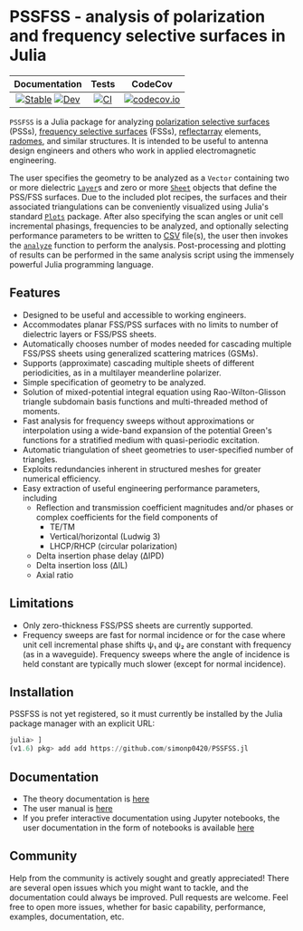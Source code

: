 # PSSFSS - analysis of polarization and frequency selective surfaces in Julia


| **Documentation**   |  **Tests**     | **CodeCov**  |
|:--------:|:---------------:|:-------:|
|[![Stable](https://img.shields.io/badge/docs-stable-blue.svg)](https://simonp0420.github.io/PSSFSS.jl/stable)  [![Dev](https://img.shields.io/badge/docs-dev-blue.svg)](https://simonp0420.github.io/PSSFSS.jl/dev)| [![CI](https://github.com/simonp0420/PSSFSS.jl/workflows/CI/badge.svg?branch=main)](https://github.com/simonp0420/PSSFSS.jl/actions) | [![codecov.io](https://codecov.io/github/simonp0420/PSSFSS.jl/coverage.svg?branch=main)](https://codecov.io/github/simonp0420/PSSFSS.jl?branch=main) |

`PSSFSS` is a Julia package for analyzing 
[polarization selective surfaces](https://scholar.google.com/scholar?hl=en&as_sdt=0%2C5&q=polarization+selective+surface&btnG=) (PSSs), [frequency selective surfaces](https://en.wikipedia.org/wiki/Frequency_selective_surface) (FSSs), 
[reflectarray](https://en.wikipedia.org/wiki/Reflectarray_antennahttps://en.wikipedia.org/wiki/Reflectarray_antenna) elements, 
[radomes](https://en.wikipedia.org/wiki/Radome), and similar structures.  It is intended to be useful to antenna design engineers and others who work in applied electromagnetic engineering.

The user specifies the geometry to be analyzed as a `Vector` containing two or more dielectric [`Layer`](@ref)s 
and zero or more [`Sheet`](@ref) objects that define the PSS/FSS surfaces.  Due to the included plot recipes, the surfaces 
and their associated triangulations can be conveniently visualized using Julia's standard 
[`Plots`](https://github.com/JuliaPlots/Plots.jl) package. After also specifying the scan angles or
unit cell incremental phasings, frequencies to be analyzed, and optionally selecting performance parameters to be written
to [CSV](https://en.wikipedia.org/wiki/Comma-separated_values) file(s), 
the user then invokes the [`analyze`](@refs) function to perform the analysis.  Post-processing and plotting of results can be
performed in the same analysis script using the immensely powerful Julia programming language.


## Features

* Designed to be useful and accessible to working engineers.
* Accommodates planar FSS/PSS surfaces with no limits to number of dielectric layers or FSS/PSS sheets.
* Automatically chooses number of modes needed for cascading multiple FSS/PSS sheets using
  generalized scattering matrices (GSMs).
* Supports (approximate) cascading multiple sheets of different periodicities, as in a multilayer
  meanderline polarizer.
* Simple specification of geometry to be analyzed.
* Solution of mixed-potential integral equation using Rao-Wilton-Glisson triangle subdomain basis functions 
  and multi-threaded method of moments.
* Fast analysis for frequency sweeps without approximations or interpolation using a wide-band expansion of the 
  potential Green's functions for a stratified medium with quasi-periodic excitation.
* Automatic triangulation of sheet geometries to user-specified number of triangles.
* Exploits redundancies inherent in structured meshes for greater numerical efficiency.
* Easy extraction of useful engineering performance parameters, including 
    * Reflection and transmission coefficient magnitudes and/or phases or complex coefficients for the field components of 
        * TE/TM 
        * Vertical/horizontal (Ludwig 3)
        * LHCP/RHCP (circular polarization)
    * Delta insertion phase delay (ΔIPD)
    * Delta insertion loss (ΔIL)
    * Axial ratio 

## Limitations

* Only zero-thickness FSS/PSS sheets are currently supported.
* Frequency sweeps are fast for normal incidence or for the case where unit cell incremental phase shifts ψ₁ and ψ₂ are constant
  with frequency (as in a waveguide).  Frequency sweeps where the angle of incidence is held constant are typically much slower (except for normal incidence).


## Installation
PSSFSS is not yet registered, so it must currently be installed by the Julia package manager with an explicit URL:

```Julia
julia> ]
(v1.6) pkg> add add https://github.com/simonp0420/PSSFSS.jl
```

## Documentation
- The theory documentation is [here](https://github.com/simonp0420/PSSFSS.jl/blob/main/docs/TheoryDocs/theorydoc.pdf)
- The user manual is [here](https://simonp0420.github.io/PSSFSS.jl/stable)
- If you prefer interactive documentation using Jupyter notebooks, the user documentation in the form of notebooks is
  available [here](https://github.com/simonp0420/PSSFSS.jl/blob/main/docs/notebooks)

## Community
Help from the community is actively sought and greatly appreciated!  There are several open issues which you might
want to tackle, and the documentation could always be improved. Pull requests are welcome.  Feel free to open more issues, whether for 
basic capability, performance, examples, documentation, etc.
